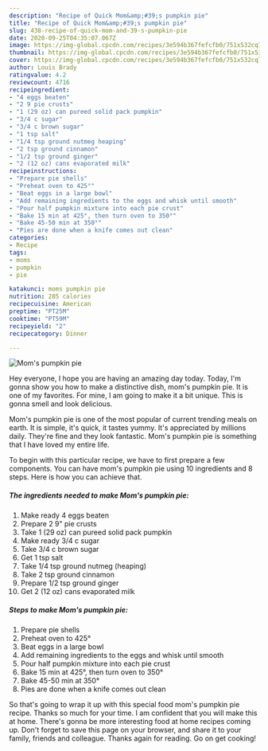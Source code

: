 ```yaml
---
description: "Recipe of Quick Mom&amp;#39;s pumpkin pie"
title: "Recipe of Quick Mom&amp;#39;s pumpkin pie"
slug: 438-recipe-of-quick-mom-and-39-s-pumpkin-pie
date: 2020-09-25T04:35:07.067Z
image: https://img-global.cpcdn.com/recipes/3e594b367fefcfb0/751x532cq70/moms-pumpkin-pie-recipe-main-photo.jpg
thumbnail: https://img-global.cpcdn.com/recipes/3e594b367fefcfb0/751x532cq70/moms-pumpkin-pie-recipe-main-photo.jpg
cover: https://img-global.cpcdn.com/recipes/3e594b367fefcfb0/751x532cq70/moms-pumpkin-pie-recipe-main-photo.jpg
author: Louis Brady
ratingvalue: 4.2
reviewcount: 4716
recipeingredient:
- "4 eggs beaten"
- "2 9 pie crusts"
- "1 (29 oz) can pureed solid pack pumpkin"
- "3/4 c sugar"
- "3/4 c brown sugar"
- "1 tsp salt"
- "1/4 tsp ground nutmeg heaping"
- "2 tsp ground cinnamon"
- "1/2 tsp ground ginger"
- "2 (12 oz) cans evaporated milk"
recipeinstructions:
- "Prepare pie shells"
- "Preheat oven to 425°"
- "Beat eggs in a large bowl"
- "Add remaining ingredients to the eggs and whisk until smooth"
- "Pour half pumpkin mixture into each pie crust"
- "Bake 15 min at 425°, then turn oven to 350°"
- "Bake 45-50 min at 350°"
- "Pies are done when a knife comes out clean"
categories:
- Recipe
tags:
- moms
- pumpkin
- pie

katakunci: moms pumpkin pie 
nutrition: 285 calories
recipecuisine: American
preptime: "PT25M"
cooktime: "PT59M"
recipeyield: "2"
recipecategory: Dinner

---
```



![Mom&#39;s pumpkin pie](https://img-global.cpcdn.com/recipes/3e594b367fefcfb0/751x532cq70/moms-pumpkin-pie-recipe-main-photo.jpg)

Hey everyone, I hope you are having an amazing day today. Today, I'm gonna show you how to make a distinctive dish, mom&#39;s pumpkin pie. It is one of my favorites. For mine, I am going to make it a bit unique. This is gonna smell and look delicious.

Mom&#39;s pumpkin pie is one of the most popular of current trending meals on earth. It is simple, it's quick, it tastes yummy. It's appreciated by millions daily. They're fine and they look fantastic. Mom&#39;s pumpkin pie is something that I have loved my entire life.




To begin with this particular recipe, we have to first prepare a few components. You can have mom&#39;s pumpkin pie using 10 ingredients and 8 steps. Here is how you can achieve that.

<!--inarticleads1-->

##### The ingredients needed to make Mom&#39;s pumpkin pie:

1. Make ready 4 eggs beaten
1. Prepare 2 9&#34; pie crusts
1. Take 1 (29 oz) can pureed solid pack pumpkin
1. Make ready 3/4 c sugar
1. Take 3/4 c brown sugar
1. Get 1 tsp salt
1. Take 1/4 tsp ground nutmeg (heaping)
1. Take 2 tsp ground cinnamon
1. Prepare 1/2 tsp ground ginger
1. Get 2 (12 oz) cans evaporated milk




<!--inarticleads2-->

##### Steps to make Mom&#39;s pumpkin pie:

1. Prepare pie shells
1. Preheat oven to 425°
1. Beat eggs in a large bowl
1. Add remaining ingredients to the eggs and whisk until smooth
1. Pour half pumpkin mixture into each pie crust
1. Bake 15 min at 425°, then turn oven to 350°
1. Bake 45-50 min at 350°
1. Pies are done when a knife comes out clean




So that's going to wrap it up with this special food mom&#39;s pumpkin pie recipe. Thanks so much for your time. I am confident that you will make this at home. There's gonna be more interesting food at home recipes coming up. Don't forget to save this page on your browser, and share it to your family, friends and colleague. Thanks again for reading. Go on get cooking!
